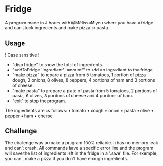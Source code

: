 # Fridge
A program made in 4 hours with @MélissaMiyou where you have a fridge and can stock ingredients and make pizza or pasta.

## Usage

 ! Case sensitive !

- "disp fridge" to show the total of ingredients.
- "addToFridge 'ingredient' 'amount'" to add an ingredient to the fridge.
- "make pizza" to repare a pizza from 5 tomatoes, 1 portion of pizza dough, 3 onions, 8 olives, 8 peppers,
4 portions of ham and 3 portions of cheese. 
- "make pasta" to prepare a plate of pasta from 5 tomatoes, 2 portions of pasta, 6 olives, 3 portions of
cheese and 4 portions of ham.
- "exit" to stop the program.

The ingredients are as follows:
• tomato
• dough
• onion
• pasta
• olive
• pepper
• ham
• cheese

## Challenge
The challenge was to make a program 100% reliable. It has no memory leak and can't crash. All commands have a specific error line and the program will save the list of ingredients left in the fridge in a '.save' file. For exemple, you can't make a pizza if you don't have enough ingredients.
